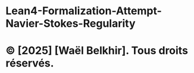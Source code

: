 # Lean4-Formalization-Attempt-Navier-Stokes-Regularity
# © [2025] [Waël Belkhir]. Tous droits réservés.
